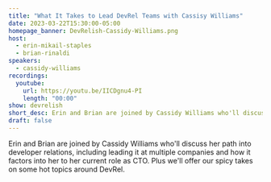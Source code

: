 ```yaml
---
title: "What It Takes to Lead DevRel Teams with Cassisy Williams"
date: 2023-03-22T15:30:00-05:00
homepage_banner: DevRelish-Cassidy-Williams.png
host: 
  - erin-mikail-staples
  - brian-rinaldi
speakers:
  - cassidy-williams
recordings:
  youtube:
    url: https://youtu.be/IICDgnu4-PI
    length: "00:00"
show: devrelish
short_desc: Erin and Brian are joined by Cassidy Williams who'll discuss her path into developer relations, including leading it at multiple companies.
draft: false
---
```


Erin and Brian are joined by Cassidy Williams who'll discuss her path into developer relations, including leading it at multiple companies and how it factors into her to her current role as CTO. Plus we'll offer our spicy takes on some hot topics around DevRel.